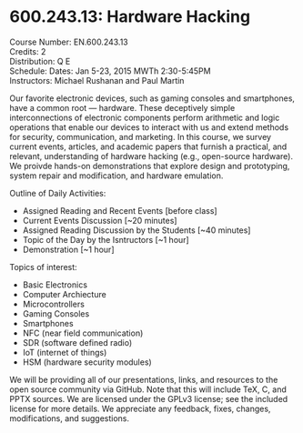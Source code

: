 600.243.13: Hardware Hacking
==========================

Course Number: EN.600.243.13  
Credits: 2  
Distribution: Q E  
Schedule: Dates: Jan 5-23, 2015 MWTh 2:30-5:45PM  
Instructors: Michael Rushanan and Paul Martin  

Our favorite electronic devices, such as gaming consoles and smartphones, have a common root _—_ hardware. These deceptively simple interconnections of electronic components perform arithmetic and logic operations that enable our devices to interact with us and extend methods for security, communication, and marketing. In this course, we survey current events, articles, and academic papers that furnish a practical, and relevant, understanding of hardware hacking (e.g., open-source hardware). We proivde hands-on demonstrations that explore design and prototyping, system repair and modification, and hardware emulation.

Outline of Daily Activities:
- Assigned Reading and Recent Events [before class]
- Current Events Discussion [~20 minutes]
- Assigned Reading Discussion by the Students [~40 minutes]
- Topic of the Day by the Isntructors [~1 hour]
- Demonstration [~1 hour]

Topics of interest:
- Basic Electronics
- Computer Archiecture
- Microcontrollers
- Gaming Consoles
- Smartphones
- NFC (near field communication)
- SDR (software defined radio)
- IoT (internet of things)
- HSM (hardware security modules)

We will be providing all of our presentations, links, and resources to the open source community via GitHub. Note that this will include TeX, C, and PPTX sources. We are licensed under the GPLv3 license; see the included license for more details. We appreciate any feedback, fixes, changes, modifications, and suggestions.
